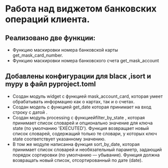 # Работа над виджетом банковских операций клиента. 
## Реализовано  две функции:
* Функцию маскировки номера банковской карты get_mask_card_number.
* Функцию маскировки номера банковского счета get_mask_account
## Добавлены конфигурации для blacк ,isort и  mypy в файл pyproject.toml
* Создан модуль widget с функцией mask_account_card, которая умеет обрабатывать информацию как о картах, так и о счетах.
* Cоздан модель с функцией get_date которая принимает на вход строку с датой .
* Cоздан модуль processing с функциейfilter_by_state , которая принимает список словарей и опционально значение для ключа state (по умолчанию 'EXECUTED'). Функция возвращает новый список словарей, содержащий только те словари, у которых ключ state соответствует указанному значению.
* В том же модуле написанна функция sort_by_date, которая принимает список словарей и необязательный параметр, задающий порядок сортировки (по умолчанию — убывание). Функция должна возвращать новый список, отсортированный по дате (date).
